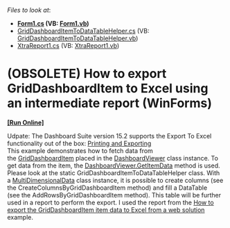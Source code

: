 <!-- default file list -->
*Files to look at*:

* **[Form1.cs](./CS/NewProject/Form1.cs) (VB: [Form1.vb](./VB/NewProject/Form1.vb))**
* [GridDashboardItemToDataTableHelper.cs](./CS/NewProject/GridDashboardItemToDataTableHelper.cs) (VB: [GridDashboardItemToDataTableHelper.vb](./VB/NewProject/GridDashboardItemToDataTableHelper.vb))
* [XtraReport1.cs](./CS/NewProject/XtraReport1.cs) (VB: [XtraReport1.vb](./VB/NewProject/XtraReport1.vb))
<!-- default file list end -->
# (OBSOLETE) How to export GridDashboardItem to Excel using an intermediate report (WinForms)
<!-- run online -->
**[[Run Online]](https://codecentral.devexpress.com/t267271)**
<!-- run online end -->


<p>Udpate: The Dashboard Suite version 15.2 supports the Export To Excel functionality out of the box: <a href="https://documentation.devexpress.com/Dashboard/CustomDocument15182.aspx">Printing and Exporting</a> <br>This example demonstrates how to fetch data from the <a href="https://documentation.devexpress.com/#Dashboard/clsDevExpressDashboardCommonGridDashboardItemtopic">GridDashboardItem</a> placed in the <a href="https://documentation.devexpress.com/#Dashboard/clsDevExpressDashboardWinDashboardViewertopic">DashboardViewer</a> class instance. To get data from the item, the <a href="https://documentation.devexpress.com/#Dashboard/DevExpressDashboardWinDashboardViewer_GetItemDatatopic">DashboardViewer.GetItemData</a> method is used. Please look at the static GridDashboardItemToDataTableHelper class. With a <a href="https://documentation.devexpress.com/#Dashboard/clsDevExpressDashboardCommonViewerDataMultiDimensionalDatatopic">MultiDimensionalData</a> class instance, it is possible to create columns (see the CreateColumnsByGridDashboardItem method) and fill a DataTable (see the AddRowsByGridDashboardItem method). This table will be further used in a report to perform the export. I used the report from the <a href="https://www.devexpress.com/Support/Center/p/T234458">How to export the GridDashboardItem item data to Excel from a web solution</a> example.</p>

<br/>


